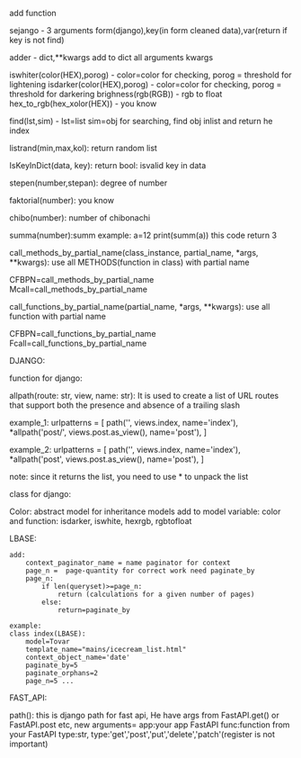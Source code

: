 add function 

sejango - 3 arguments form(django),key(in form cleaned data),var(return if key is not find)


adder - dict,**kwargs 
add to dict all arguments kwargs



iswhiter(color(HEX),porog) - color=color for checking, porog = threshold for lightening
isdarker(color(HEX),porog) - color=color for checking, porog = threshold for darkering
brighness(rgb(RGB)) - rgb to float
hex_to_rgb(hex_xolor(HEX)) - you know


find(lst,sim) - lst=list sim=obj for searching, find obj inlist and return he index
 
listrand(min,max,kol): return random list


IsKeyInDict(data, key): return bool: isvalid key in data



stepen(number,stepan): degree of number
	
faktorial(number): you know
	
chibo(number): number of chibonachi
	
summa(number):summ 
example:
    a=12
    print(summ(a))
this code return 3



call_methods_by_partial_name(class_instance, partial_name, *args, **kwargs): use all METHODS(function in class) with partial name


CFBPN=call_methods_by_partial_name
Mcall=call_methods_by_partial_name



call_functions_by_partial_name(partial_name, *args, **kwargs): use all function with partial name

CFBPN=call_functions_by_partial_name
Fcall=call_functions_by_partial_name

DJANGO:


function for django:


allpath(route: str, view, name: str): It is used to create a list of URL routes that support both the presence and absence of a trailing slash

example_1:
    urlpatterns = [
        path('', views.index, name='index'),
        *allpath('post/', views.post.as_view(), name='post'), ]

example_2:
    urlpatterns = [
        path('', views.index, name='index'),
        *allpath('post', views.post.as_view(), name='post'), ]

note: since it returns the list, you need to use * to unpack the list

class for django:


Color:
    abstract model
    for inheritance models add to model variable: color and function: isdarker, iswhite, hexrgb, rgbtofloat 


LBASE:
    
    add:
        context_paginator_name = name paginator for context
        page_n =  page-quantity for correct work need paginate_by
        page_n:
            if len(queryset)>=page_n:
                return (calculations for a given number of pages)
            else:
                return=paginate_by

    example:
    class index(LBASE):
        model=Tovar
        template_name="mains/icecream_list.html"
        context_object_name='date'
        paginate_by=5
        paginate_orphans=2
        page_n=5 ...


FAST_API:

path(): this is django path for fast api, He have args from FastAPI.get() or FastAPI.post etc, new arguments=
        app:your app FastAPI
        func:function from your FastAPI
        type:str, type:'get','post','put','delete','patch'(register is not important)